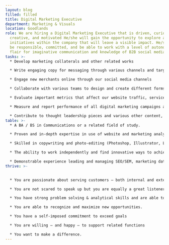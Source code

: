 ```yaml
---
layout: blog
filled: filled
title: Digital Marketing Executive
department: Marketing & Visuals
location: Goodlands
role: We are hiring a Digital Marketing Executive that is driven, curious,
  creative, and motivated He/she will gain the opportunity to explore and lead
  initiatives within the company that will leave a visible impact. He/she should
  be responsible, committed, and be able to work with a level of autonomy with a
  flair for imaginative communication and knowledge of B2B social media channels
tasks: >-
  * Develop marketing collaterals and other related works

  * Write engaging copy for messaging through various channels and target various groups

  * Engage new merchants online through our social media channels

  * Collaborate with various teams to design and create different forms of marketing collaterals, such as social media graphic, web collateral, etc

  * Evaluate important metrics that affect our website traffic, service quotas, and target audience

  * Measure and report performance of all digital marketing campaigns and assess against goals (ROI and KPIs)

  * Contribute to thought leadership pieces and various other content, and generate new and creative ideas in brainstorming sessions
table: >-
  * A BA / BS in Communications or a related field of study.

  * Proven and in-depth expertise in use of website and marketing analytic tools (e.g, Google Analytics)

  * Skilled in copywriting and photo-editing (Photoshop, Illustrator, Lightroom)

  * The ability to work independently and find innovative ways to achieve objectives.

  * Demonstrable experience leading and managing SEO/SEM, marketing database, email, social media campaigns.
thrive: >-
  

  * You are passionate about serving customers – both internal and external.

  * You are not scared to speak up but you are equally a great listener

  * You have strong problem solving & analytical skills and are able to bring solutions that deliver real business value.

  * You are able to recognize and maximize new opportunities.

  * You have a self-imposed commitment to exceed goals

  * You are willing – and happy – to support related functions

  * You want to make a difference.
---
```

